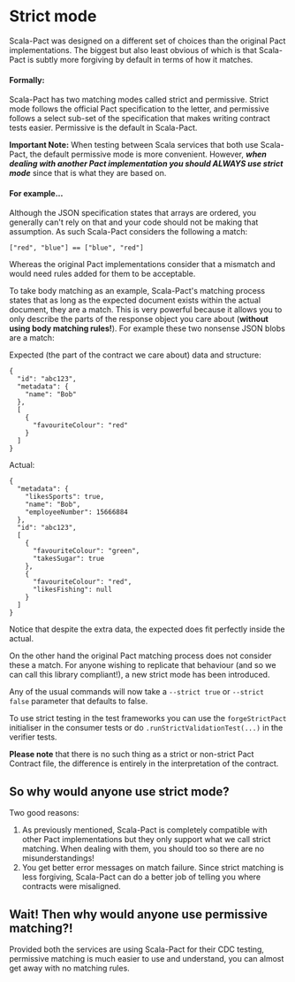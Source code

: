 
# Strict mode
Scala-Pact was designed on a different set of choices than the original Pact implementations. The biggest but also least obvious of which is that Scala-Pact is subtly more forgiving by default in terms of how it matches.

#### Formally:
Scala-Pact has two matching modes called strict and permissive. Strict mode follows the official Pact specification to the letter, and permissive follows a select sub-set of the specification that makes writing contract tests easier. Permissive is the default in Scala-Pact.

**Important Note:** When testing between Scala services that both use Scala-Pact, the default permissive mode is more convenient. However, ***when dealing with another Pact implementation you should ALWAYS use strict mode*** since that is what they are based on.

#### For example...
Although the JSON specification states that arrays are ordered, you generally can't rely on that and your code should not be making that assumption. As such Scala-Pact considers the following a match:

`["red", "blue"] == ["blue", "red"]`

Whereas the original Pact implementations consider that a mismatch and would need rules added for them to be acceptable.

To take body matching as an example, Scala-Pact's matching process states that as long as the expected document exists within the actual document, they are a match. This is very powerful because it allows you to only describe the parts of the response object you care about (**without using body matching rules!**). For example these two nonsense JSON blobs are a match:

Expected (the part of the contract we care about) data and structure:
```
{
  "id": "abc123",
  "metadata": {
    "name": "Bob"
  },
  [
    {
      "favouriteColour": "red"
    }
  ]
}
```

Actual:
```
{
  "metadata": {
    "likesSports": true,
    "name": "Bob",
    "employeeNumber": 15666884
  },
  "id": "abc123",
  [
    {
      "favouriteColour": "green",
      "takesSugar": true
    },
    {
      "favouriteColour": "red",
      "likesFishing": null
    }
  ]
}
```

Notice that despite the extra data, the expected does fit perfectly inside the actual.

On the other hand the original Pact matching process does not consider these a match. For anyone wishing to replicate that behaviour (and so we can call this library compliant!), a new strict mode has been introduced.

Any of the usual commands will now take a `--strict true` or `--strict false` parameter that defaults to false.

To use strict testing in the test frameworks you can use the `forgeStrictPact` initialiser in the consumer tests or do `.runStrictValidationTest(...)` in the verifier tests.

**Please note** that there is no such thing as a strict or non-strict Pact Contract file, the difference is entirely in the interpretation of the contract.

## So why would anyone use strict mode?
Two good reasons:
1. As previously mentioned, Scala-Pact is completely compatible with other Pact implementations but they only support what we call strict matching. When dealing with them, you should too so there are no misunderstandings!
2. You get better error messages on match failure. Since strict matching is less forgiving, Scala-Pact can do a better job of telling you where contracts were misaligned.

## Wait! Then why would anyone use permissive matching?!
Provided both the services are using Scala-Pact for their CDC testing, permissive matching is much easier to use and understand, you can almost get away with no matching rules.
